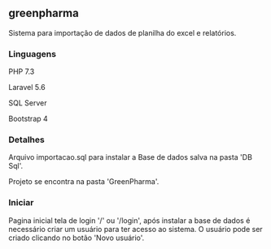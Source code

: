 ## greenpharma

Sistema para importação de dados de planilha do excel e relatórios.

### Linguagens

PHP 7.3

Laravel 5.6

SQL Server

Bootstrap 4

### Detalhes

Arquivo importacao.sql para instalar a Base de dados salva na pasta 'DB Sql'.

Projeto se encontra na pasta 'GreenPharma'.

### Iniciar

Pagina inicial tela de login '/' ou '/login', após instalar a base de dados é necessário criar um usuário para ter acesso ao sistema. O usuário pode ser criado clicando no botão 'Novo usuário'.


